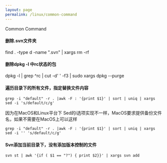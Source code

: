 ```yaml
---
layout: page
permalink: /linux/common-command
---
```


Common Command

#### 删除.svn文件夹
find . -type d -name ".svn" | xargs rm -rf

#### 删除dpkg -l 中rc状态的包
dpkg -l | grep ^rc | cut -d' ' -f3 | sudo xargs dpkg --purge

#### 遍历目录下的所有文件，指定替换文件内容

	grep -i "default" -r . |awk -F : '{print $1}' | sort | uniq | xargs sed -i 's/default/c/g'

因为在MacOS和Linux平台下 Sed的i选项实现不一样，MacOS要求提供备份文件名，如果不需要在MacOS上可以这样

	grep -i "default" -r . |awk -F : '{print $1}' | sort | uniq | xargs sed -i '' 's/default/c/g'

#### Svn添加当前目录下，没有添加版本控制的文件

	svn st | awk '{if ( $1 == "?") { print $2}}' | xargs svn add
